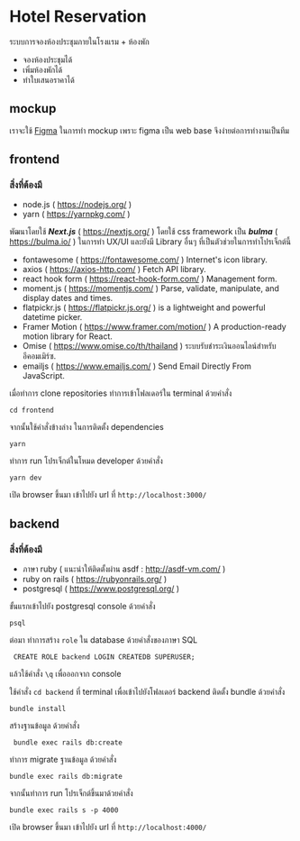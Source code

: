 # Hotel Reservation
ระบบการจองห้องประชุมภายในโรงแรม + ห้องพัก
- จองห้องประชุมได้
- เพิ่มห้องพักได้
- ทำใบเสนอราคาได้

## mockup
เราจะใช้ [Figma](https://www.figma.com/file/VXLAOMEa6USKYWAXqOOgag/Untitled?node-id=0%3A1) ในการทำ mockup เพราะ figma เป็น web base จึงง่ายต่อการทำงานเป็นทีม

## frontend

### สิ่งที่ต้องมี
- node.js ( https://nodejs.org/ )
- yarn ( https://yarnpkg.com/ )

พัฒนาโดยใช้ ***Next.js*** ( https://nextjs.org/ )
โดยใช้ css framework เป็น ***bulma*** ( https://bulma.io/ ) ในการทำ UX/UI
และยังมี Library อื่นๆ ที่เป็นตัวช่วยในการทำโปรเจ็กต์นี้
- fontawesome ( https://fontawesome.com/ ) Internet's icon library.
- axios ( https://axios-http.com/ ) Fetch API library.
- react hook form ( https://react-hook-form.com/ ) Management form.
- moment.js ( https://momentjs.com/ ) Parse, validate, manipulate, and display dates and times.
- flatpickr.js ( https://flatpickr.js.org/ ) is a lightweight and powerful datetime picker.
- Framer Motion ( https://www.framer.com/motion/ ) A production-ready motion library for React.
- Omise ( https://www.omise.co/th/thailand ) ระบบรับชำระเงินออนไลน์สำหรับอีคอมเมิร์ซ.
- emailjs ( https://www.emailjs.com/ ) Send Email Directly From JavaScript.

เมื่อทำการ clone repositories ทำการเข้าโฟลเดอร์ใน terminal ด้วยคำสั่ง
```
cd frontend
```
จากนั้นใช้คำสั่งข้างล่าง ในการติดตั้ง dependencies
```
yarn
```
ทำการ run โปรเจ็กต์ในโหมด developer ด้วยคำสั่ง
```
yarn dev
```

เปิด browser ขึ้นมา เข้าไปยัง url ที่ `http://localhost:3000/`

## backend

### สิ่งที่ต้องมี
- ภาษา ruby ( แนะนำให้ติดตั้งผ่าน asdf : http://asdf-vm.com/ )
- ruby on rails ( https://rubyonrails.org/ )
- postgresql ( https://www.postgresql.org/ )

ขั้นแรกเข้าไปยัง postgresql console ด้วยคำสั่ง
```
psql
```
ต่อมา ทำการสร้าง `role` ใน database ด้วยคำสั่งของภาษา SQL
```
 CREATE ROLE backend LOGIN CREATEDB SUPERUSER;
```
แล้วใช้คำสั่ง `\q` เพื่อออกจาก console

ใช้คำสั่ง `cd backend` ที่ terminal เพื่อเข้าไปยังโฟลเดอร์ backend
ติดตั้ง bundle ด้วยคำสั่ง
```
bundle install
```
สร้างฐานข้อมูล ด้วยคำสั่ง
```
 bundle exec rails db:create
```
ทำการ migrate ฐานข้อมูล ด้วยคำสั่ง
```
bundle exec rails db:migrate 
```
จากนั้นทำการ run โปรเจ็กต์ขึ้นมาด้วยคำสั่ง
```
bundle exec rails s -p 4000
```

เปิด browser ขึ้นมา เข้าไปยัง url ที่ `http://localhost:4000/`
